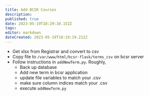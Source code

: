 ```yaml
---
title: Add BCSR Courses
description: 
published: true
date: 2023-05-19T18:29:10.152Z
tags: 
editor: markdown
dateCreated: 2023-05-19T18:19:19.212Z
---
```


- Get xlsx from Registrar and convert to csv
- Copy file to `/var/www/html/bcsr-flask/terms_csv` on bcsr server
- Follow instructions in `addNewTerm.py`. Roughly,
  - Back up database
  - Add new term in bcsr application
  - update file variables to match your .csv
  - make sure column indices match your .csv
  - execute `addNewTerm.py`